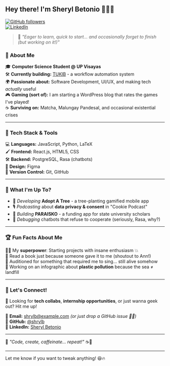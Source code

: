 <!--
**shrylb/shrylb** is a ✨ _special_ ✨ repository because its `README.md` (this file) appears on your GitHub profile.

Here are some ideas to get you started:

- 🔭 I’m currently working on ...
- 🌱 I’m currently learning ...
- 👯 I’m looking to collaborate on ...
- 🤔 I’m looking for help with ...
- 💬 Ask me about ...
- 📫 How to reach me: ...
- 😄 Pronouns: ...
- ⚡ Fun fact: ...
-->


## **Hey there! I'm Sheryl Betonio 👋🐱‍💻**  

[![GitHub followers](https://img.shields.io/github/followers/shrylb?style=social)](https://github.com/shrylb)  
[![LinkedIn](https://img.shields.io/badge/LinkedIn-Sheryl%20Betonio-blue?logo=linkedin&style=flat)](https://www.linkedin.com/in/sheryl-betonio-6578b0313/)  

> 🧠 *"Eager to learn, quick to start... and occasionally forget to finish (but working on it!)"*  

### 🌱 **About Me**  
🎓 **Computer Science Student @ UP Visayas**  
🛠 **Currently building:** [TUKIB](https://github.com/shrylb) - a workflow automation system  
🌍 **Passionate about:** Software Development, UI/UX, and making tech *actually* useful  
🎮 **Gaming (sort of):** I am starting a WordPress blog that rates the games I've played!  
☕ **Surviving on:** Matcha, Malungay Pandesal, and occasional existential crises  

---

### 🚀 **Tech Stack & Tools**  
💻 **Languages:** JavaScript, Python, LaTeX  
🖌 **Frontend:** React.js, HTML5, CSS  
🛠 **Backend:** PostgreSQL, Rasa (chatbots)  
🎨 **Design:** Figma  
📂 **Version Control:** Git, GitHub  

---

### 📌 **What I'm Up To?**  
- 🌳 *Developing* **Adopt A Tree** - a tree-planting gamified mobile app  
- 🎙 *Podcasting* about **data privacy & consent** in "Cookie Podcast"  
- 🔬 *Building* **PARAISKO** - a funding app for state university scholars  
- 🤖 *Debugging* chatbots that refuse to cooperate (seriously, Rasa, why?)  

---

### 🏆 **Fun Facts About Me**  
🦸‍♀️ My **superpower**: Starting projects with insane enthusiasm 💥  
📖 Read a book just because someone gave it to me (shoutout to Ann!)  
🎤 Auditioned for something that required me to sing… still alive somehow  
🌊 Working on an infographic about **plastic pollution** because the sea ≠ landfill  

---

### 💬 **Let's Connect!**  
👀 Looking for **tech collabs**, **internship opportunities**, or just wanna geek out? Hit me up!  

📩 **Email:** shrylb@example.com *(or just drop a GitHub issue 🤷‍♀️)*  
📌 **GitHub:** [@shrylb](https://github.com/shrylb)  
🔗 **LinkedIn:** [Sheryl Betonio](https://www.linkedin.com/in/sheryl-betonio-6578b0313/)  

---  
🌟 *"Code, create, caffeinate... repeat!"* ☕🚀  

---

Let me know if you want to tweak anything! 😆🔥
